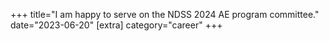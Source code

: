 +++
title="I am happy to serve on the NDSS 2024 AE program committee."
date="2023-06-20"
[extra]
category="career"
+++
